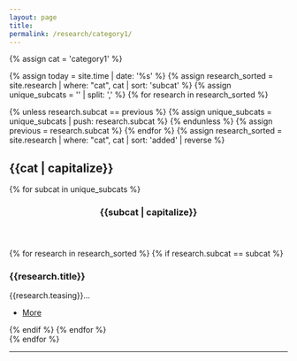 ```yaml
---
layout: page
title:
permalink: /research/category1/
---
```


{% assign cat = 'category1' %}

<!-- Section -->

{% assign today = site.time | date: '%s' %}
{% assign research_sorted = site.research | where: "cat", cat | sort: 'subcat' %}
{% assign unique_subcats = '' | split: ',' %}
{% for research in research_sorted %}
  <!-- If not equal to previous then it must be unique as sorted -->
  {% unless research.subcat == previous %}
    {% assign unique_subcats = unique_subcats | push: research.subcat %}
  {% endunless %}
  {% assign previous = research.subcat %}
{% endfor %}
{% assign research_sorted = site.research | where: "cat", cat | sort: 'added' | reverse  %}

<h2>{{cat | capitalize}}</h2>

{% for subcat in unique_subcats %}
<header class="major">
<h3>{{subcat | capitalize}}</h3>
</header>
<div class="posts">
{% for research in research_sorted %}
  {% if research.subcat == subcat %}
    <article>
        <a href="{{site.url}}/{{site.baseurl}}/{{research.url}}" class="image"><img src="{{site.url}}/{{site.baseurl}}//images/research/{{research.icon}}" alt="" /></a>
        <h3>{{research.title}}</h3>
        <p>{{research.teasing}}...</p>
        <ul class="actions">
            <li><a href="{{site.url}}/{{site.baseurl}}/{{research.url}}" class="button medium">More</a></li>
        </ul>
    </article>
  {% endif %}
{% endfor %}
</div>
{% endfor %}

<hr>


